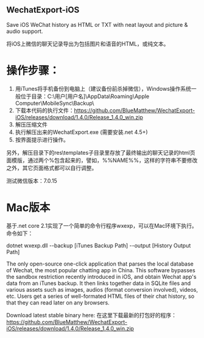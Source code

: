## WechatExport-iOS
Save iOS WeChat history as HTML or TXT with neat layout and picture &amp; audio support.

将iOS上微信的聊天记录导出为包括图片和语音的HTML，或纯文本。

# 操作步骤：
1. 用iTunes将手机备份到电脑上（建议备份前杀掉微信），Windows操作系统一般位于目录：C:\用户\[用户名]\AppData\Roaming\Apple Computer\MobileSync\Backup\
2. 下载本代码的执行文件：https://github.com/BlueMatthew/WechatExport-iOS/releases/download/1.4.0/Release_1.4.0_win.zip
3. 解压压缩文件
4. 执行解压出来的WechatExport.exe (需要安装.net 4.5+)
5. 按界面提示进行操作。

另外，解压目录下的res\templates子目录里存放了最终输出的聊天记录的html页面模版，通过两个%包含起来的，譬如，%%NAME%%，这样的字符串不要修改之外，其它页面格式都可以自行调整。

测试微信版本：7.0.15

# Mac版本
基于.net core 2.1实现了一个简单的命令行程序wxexp，可以在Mac环境下执行。命令如下：

dotnet wxexp.dll --backup \[iTunes Backup Path] --output \[History Output Path]



The only open-source one-click application that parses the local database of Wechat, the most popular chatting app in China. This software bypasses the sandbox restriction recently introduced in iOS, and obtain Wechat app's data from an iTunes backup. It then links together data in SQLite files and various assets such as images, audios (format conversion involved), videos, etc. Users get a series of well-formated HTML files of their chat history, so that they can read later on any browsers.

Download latest stable binary here: 在这里下载最新的打包好的程序：
https://github.com/BlueMatthew/WechatExport-iOS/releases/download/1.4.0/Release_1.4.0_win.zip
